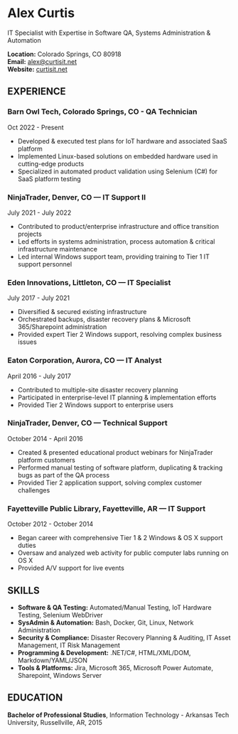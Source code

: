 # Alex Curtis
IT Specialist with Expertise in Software QA, Systems Administration & Automation

**Location:** Colorado Springs, CO 80918  
**Email:** [alex@curtisit.net](mailto:alex@curtisit.net)  
**Website:** [curtisit.net](https://curtisit.net)

## EXPERIENCE

### Barn Owl Tech, Colorado Springs, CO - QA Technician
Oct 2022 - Present
- Developed & executed test plans for IoT hardware and associated SaaS platform
- Implemented Linux-based solutions on embedded hardware used in cutting-edge products
- Specialized in automated product validation using Selenium (C#) for SaaS platform testing

### NinjaTrader, Denver, CO — IT Support II
July 2021 - July 2022
- Contributed to product/enterprise infrastructure and office transition projects
- Led efforts in systems administration, process automation & critical infrastructure maintenance
- Led internal Windows support team, providing training to Tier 1 IT support personnel

### Eden Innovations, Littleton, CO — IT Specialist
July 2017 - July 2021
- Diversified & secured existing infrastructure
- Orchestrated backups, disaster recovery plans & Microsoft 365/Sharepoint administration
- Provided expert Tier 2 Windows support, resolving complex business issues

### Eaton Corporation, Aurora, CO — IT Analyst
April 2016 - July 2017
- Contributed to multiple-site disaster recovery planning
- Participated in enterprise-level IT planning & implementation efforts
- Provided Tier 2 Windows support to enterprise users

### NinjaTrader, Denver, CO — Technical Support
October 2014 - April 2016
- Created & presented educational product webinars for NinjaTrader platform customers
- Performed manual testing of software platform, duplicating & tracking bugs as part of the QA process
- Provided Tier 2 application support, solving complex customer challenges

### Fayetteville Public Library, Fayetteville, AR — IT Support
October 2012 - October 2014
- Began career with comprehensive Tier 1 & 2 Windows & OS X support duties
- Oversaw and analyzed web activity for public computer labs running on OS X
- Provided A/V support for live events

## SKILLS
- **Software & QA Testing:** Automated/Manual Testing, IoT Hardware Testing, Selenium WebDriver
- **SysAdmin & Automation:** Bash, Docker, Git, Linux, Network Administration
- **Security & Compliance:** Disaster Recovery Planning & Auditing, IT Asset Management, IT Risk Management
- **Programming & Development:** .NET/C#, HTML/XML/DOM, Markdown/YAML/JSON
- **Tools & Platforms:** Jira, Microsoft 365, Microsoft Power Automate, Sharepoint, Windows Server

## EDUCATION
**Bachelor of Professional Studies**, Information Technology - Arkansas Tech University, Russellville, AR, 2015
